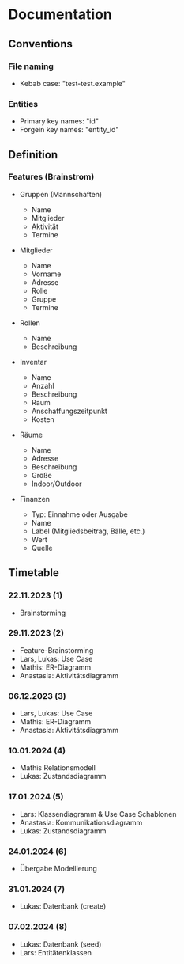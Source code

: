 # Documentation

## Conventions

### File naming

- Kebab case: "test-test.example"

### Entities

- Primary key names: "id"
- Forgein key names: "entity_id"

## Definition

### Features (Brainstrom)

- Gruppen (Mannschaften)

  - Name
  - Mitglieder
  - Aktivität
  - Termine

- Mitglieder

  - Name
  - Vorname
  - Adresse
  - Rolle
  - Gruppe
  - Termine

- Rollen

  - Name
  - Beschreibung

- Inventar

  - Name
  - Anzahl
  - Beschreibung
  - Raum
  - Anschaffungszeitpunkt
  - Kosten

- Räume

  - Name
  - Adresse
  - Beschreibung
  - Größe
  - Indoor/Outdoor

- Finanzen
  - Typ: Einnahme oder Ausgabe
  - Name
  - Label (Mitgliedsbeitrag, Bälle, etc.)
  - Wert
  - Quelle

## Timetable

### 22.11.2023 (1)

- Brainstorming

### 29.11.2023 (2)

- Feature-Brainstorming
- Lars, Lukas: Use Case
- Mathis: ER-Diagramm
- Anastasia: Aktivitätsdiagramm

### 06.12.2023 (3)

- Lars, Lukas: Use Case
- Mathis: ER-Diagramm
- Anastasia: Aktivitätsdiagramm

### 10.01.2024 (4)

- Mathis Relationsmodell
- Lukas: Zustandsdiagramm

### 17.01.2024 (5)
- Lars: Klassendiagramm & Use Case Schablonen
- Anastasia: Kommunikationsdiagramm
- Lukas: Zustandsdiagramm

### 24.01.2024 (6)

- Übergabe Modellierung

### 31.01.2024 (7)

- Lukas: Datenbank (create)

### 07.02.2024 (8)

- Lukas: Datenbank (seed)
- Lars: Entitätenklassen